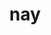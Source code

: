 ---
category: 3-letters
denotation: null
name: nay
reference_link: https://www.etymonline.com/word/nay
root_language: null
root_name: null
title: nay
type: free
word_sums:
- respelling: nay
  sum: 'Nay + '
---